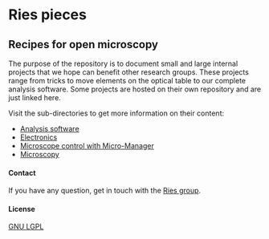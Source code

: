 # Ries pieces

## Recipes for open microscopy

The purpose of the repository is to document small and large internal projects that we hope can benefit other research groups. These projects range from tricks to move elements on the optical table to our complete analysis software. Some projects are hosted on their own repository and are just linked here.

Visit the sub-directories to get more information on their content:

- [Analysis software](Analysis_software)
- [Electronics](Electronics)
- [Microscope control with Micro-Manager](Microscope_control)
- [Microscopy](Microscopy)

  


#### Contact

If you have any question, get in touch with the [Ries group](https://rieslab.de/#contact).

#### License 

[GNU LGPL](license.txt)
